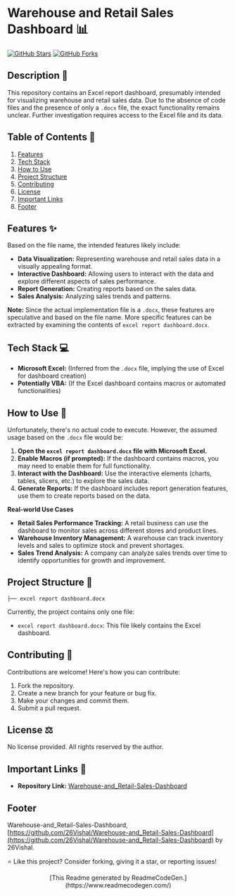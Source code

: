 # Warehouse and Retail Sales Dashboard 📊

[![GitHub Stars](https://img.shields.io/github/stars/26Vishal/Warehouse-and_Retail-Sales-Dashboard?style=social)](https://github.com/26Vishal/Warehouse-and_Retail-Sales-Dashboard)
[![GitHub Forks](https://img.shields.io/github/forks/26Vishal/Warehouse-and_Retail-Sales-Dashboard?style=social)](https://github.com/26Vishal/Warehouse-and_Retail-Sales-Dashboard)


## Description 📝

This repository contains an Excel report dashboard, presumably intended for visualizing warehouse and retail sales data. Due to the absence of code files and the presence of only a `.docx` file, the exact functionality remains unclear. Further investigation requires access to the Excel file and its data.

## Table of Contents 📑

1.  [Features](#features)
2.  [Tech Stack](#tech-stack)
3.  [How to Use](#how-to-use)
4.  [Project Structure](#project-structure)
5.  [Contributing](#contributing)
6.  [License](#license)
7.  [Important Links](#important-links)
8.  [Footer](#footer)

## Features ✨

Based on the file name, the intended features likely include:

*   **Data Visualization:** Representing warehouse and retail sales data in a visually appealing format.
*   **Interactive Dashboard:** Allowing users to interact with the data and explore different aspects of sales performance.
*   **Report Generation:** Creating reports based on the sales data.
*   **Sales Analysis:** Analyzing sales trends and patterns.

**Note:** Since the actual implementation file is a `.docx`, these features are speculative and based on the file name. More specific features can be extracted by examining the contents of `excel report dashboard.docx`.

## Tech Stack 💻

*   **Microsoft Excel:** (Inferred from the `.docx` file, implying the use of Excel for dashboard creation)
*   **Potentially VBA:** (If the Excel dashboard contains macros or automated functionalities)

## How to Use 🚀

Unfortunately, there's no actual code to execute. However, the assumed usage based on the `.docx` file would be:

1.  **Open the `excel report dashboard.docx` file with Microsoft Excel.**
2.  **Enable Macros (if prompted):** If the dashboard contains macros, you may need to enable them for full functionality.
3.  **Interact with the Dashboard:** Use the interactive elements (charts, tables, slicers, etc.) to explore the sales data.
4.  **Generate Reports:** If the dashboard includes report generation features, use them to create reports based on the data.

**Real-world Use Cases**

*   **Retail Sales Performance Tracking:** A retail business can use the dashboard to monitor sales across different stores and product lines.
*   **Warehouse Inventory Management:** A warehouse can track inventory levels and sales to optimize stock and prevent shortages.
*   **Sales Trend Analysis:** A company can analyze sales trends over time to identify opportunities for growth and improvement.

## Project Structure 📂

```
├── excel report dashboard.docx
```

Currently, the project contains only one file:

*   `excel report dashboard.docx`: This file likely contains the Excel dashboard.

## Contributing 🤝

Contributions are welcome! Here's how you can contribute:

1.  Fork the repository.
2.  Create a new branch for your feature or bug fix.
3.  Make your changes and commit them.
4.  Submit a pull request.

## License ⚖️

No license provided. All rights reserved by the author.

## Important Links 🔗

*   **Repository Link:** [Warehouse-and_Retail-Sales-Dashboard](https://github.com/26Vishal/Warehouse-and_Retail-Sales-Dashboard)

## Footer <footer>

Warehouse-and_Retail-Sales-Dashboard, [https://github.com/26Vishal/Warehouse-and_Retail-Sales-Dashboard](https://github.com/26Vishal/Warehouse-and_Retail-Sales-Dashboard) by 26Vishal.

⭐ Like this project? Consider forking, giving it a star, or reporting issues!

<p align="center">[This Readme generated by ReadmeCodeGen.](https://www.readmecodegen.com/)</p>
